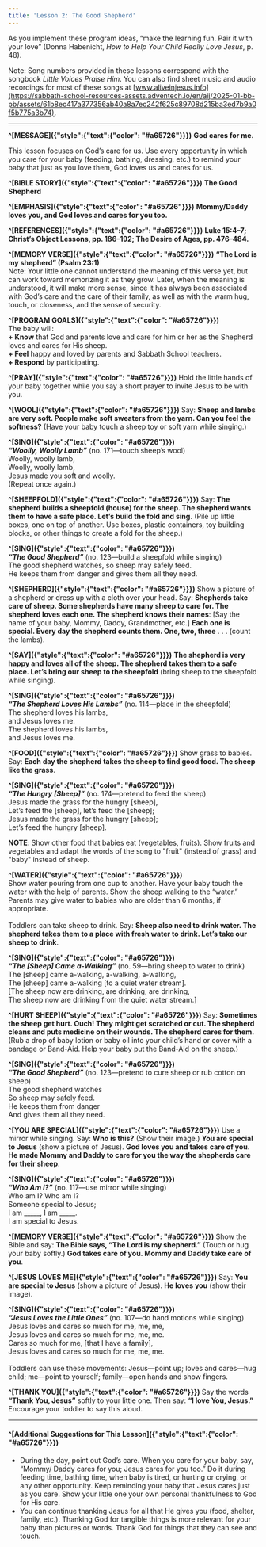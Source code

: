 ```yaml
---
title: 'Lesson 2: The Good Shepherd'
---
```


As you implement these program ideas, “make the learning fun. Pair it with your love” (Donna Habenicht, _How to Help Your Child Really Love Jesus_, p. 48).

Note: Song numbers provided in these lessons correspond with the songbook _Little Voices Praise Him_. You can also find sheet music and audio recordings for most of these songs at [www.aliveinjesus.info](https://sabbath-school-resources-assets.adventech.io/en/aij/2025-01-bb-pb/assets/61b8ec417a377356ab40a8a7ec242f625c89708d215ba3ed7b9a0f5b775a3b74).

---

**^[MESSAGE]({"style":{"text":{"color": "#a65726"}}})** **God cares for me.**

This lesson focuses on God’s care for us. Use every opportunity in which you care for your baby (feeding, bathing, dressing, etc.) to remind your baby that just as you love them, God loves us and cares for us.

**^[BIBLE STORY]({"style":{"text":{"color": "#a65726"}}})** **The Good Shepherd**

**^[EMPHASIS]({"style":{"text":{"color": "#a65726"}}})** **Mommy/Daddy loves you, and God loves and cares for you too.**

**^[REFERENCES]({"style":{"text":{"color": "#a65726"}}})** **Luke 15:4–7; Christ’s Object Lessons, pp. 186–192; The Desire of Ages, pp. 476–484.**

**^[MEMORY VERSE]({"style":{"text":{"color": "#a65726"}}})** **“The Lord is my shepherd” (Psalm 23:1)**\
Note: Your little one cannot understand the meaning of this verse yet, but can work toward memorizing it as they grow. Later, when the meaning is understood, it will make more sense, since it has always been associated with God’s care and the care of their family, as well as with the warm hug, touch, or closeness, and the sense of security.

**^[PROGRAM GOALS]({"style":{"text":{"color": "#a65726"}}})**\
The baby will:\
**+ Know** that God and parents love and care for him or her as the Shepherd loves and cares for His sheep.\
**+ Feel** happy and loved by parents and Sabbath School teachers.\
**+ Respond** by participating.

**^[PRAY]({"style":{"text":{"color": "#a65726"}}})** Hold the little hands of your baby together while you say a short prayer to invite Jesus to be with you.

**^[WOOL]({"style":{"text":{"color": "#a65726"}}})** Say: **Sheep and lambs are very soft. People make soft sweaters from the yarn. Can you feel the softness?** (Have your baby touch a sheep toy or soft yarn while singing.)

**^[SING]({"style":{"text":{"color": "#a65726"}}})**\
_**“Woolly, Woolly Lamb”**_ (no. 171—touch sheep’s wool)\
Woolly, woolly lamb,\
Woolly, woolly lamb,\
Jesus made you soft and woolly.\
(Repeat once again.)

**^[SHEEPFOLD]({"style":{"text":{"color": "#a65726"}}})** Say: **The shepherd builds a sheepfold (house) for the sheep. The shepherd wants them to have a safe place. Let’s build the fold and sing**. (Pile up little boxes, one on top of another. Use boxes, plastic containers, toy building blocks, or other things to create a fold for the sheep.)

**^[SING]({"style":{"text":{"color": "#a65726"}}})**\
_**“The Good Shepherd”**_ (no. 123—build a sheepfold while singing)\
The good shepherd watches, so sheep may safely feed.\
He keeps them from danger and gives them all they need.

**^[SHEPHERD]({"style":{"text":{"color": "#a65726"}}})** Show a picture of a shepherd or dress up with a cloth over your head. Say: **Shepherds take care of sheep. Some shepherds have many sheep to care for. The shepherd loves each one. The shepherd knows their names**: [Say the name of your baby, Mommy, Daddy, Grandmother, etc.] **Each one is special. Every day the shepherd counts them. One, two, three** . . . (count the lambs).

**^[SAY]({"style":{"text":{"color": "#a65726"}}})** **The shepherd is very happy and loves all of the sheep. The shepherd takes them to a safe place. Let’s bring our sheep to the sheepfold** (bring sheep to the sheepfold while singing).

**^[SING]({"style":{"text":{"color": "#a65726"}}})**\
_**“The Shepherd Loves His Lambs”**_ (no. 114—place in the sheepfold)\
The shepherd loves his lambs,\
and Jesus loves me.\
The shepherd loves his lambs,\
and Jesus loves me.

**^[FOOD]({"style":{"text":{"color": "#a65726"}}})** Show grass to babies. Say: **Each day the shepherd takes the sheep to find good food. The sheep like the grass**.

**^[SING]({"style":{"text":{"color": "#a65726"}}})**\
_**“The Hungry [Sheep]”**_ (no. 174—pretend to feed the sheep)\
Jesus made the grass for the hungry [sheep],\
Let’s feed the [sheep], let’s feed the [sheep];\
Jesus made the grass for the hungry [sheep];\
Let’s feed the hungry [sheep].

**NOTE**: Show other food that babies eat (vegetables, fruits). Show fruits and vegetables and adapt the words of the song to "fruit" (instead of grass) and "baby" instead of sheep.

**^[WATER]({"style":{"text":{"color": "#a65726"}}})**\
Show water pouring from one cup to another. Have your baby touch the water with the help of parents. Show the sheep walking to the “water.” Parents may give water to babies who are older than 6 months, if appropriate.\
\
Toddlers can take sheep to drink. Say: **Sheep also need to drink water. The shepherd takes them to a place with fresh water to drink. Let’s take our sheep to drink**.

**^[SING]({"style":{"text":{"color": "#a65726"}}})**\
_**“The [Sheep] Came a-Walking”**_ (no. 59—bring sheep to water to drink)\
The [sheep] came a-walking, a-walking, a-walking,\
The [sheep] came a-walking [to a quiet water stream].\
[The sheep now are drinking, are drinking, are drinking,\
The sheep now are drinking from the quiet water stream.]

**^[HURT SHEEP]({"style":{"text":{"color": "#a65726"}}})** Say: **Sometimes the sheep get hurt. Ouch! They might get scratched or cut. The shepherd cleans and puts medicine on their wounds. The shepherd cares for them.** (Rub a drop of baby lotion or baby oil into your child’s hand or cover with a bandage or Band-Aid. Help your baby put the Band-Aid on the sheep.)

**^[SING]({"style":{"text":{"color": "#a65726"}}})**\
_**“The Good Shepherd”**_ (no. 123—pretend to cure sheep or rub cotton on sheep)\
The good shepherd watches\
So sheep may safely feed.\
He keeps them from danger\
And gives them all they need.

**^[YOU ARE SPECIAL]({"style":{"text":{"color": "#a65726"}}})** Use a mirror while singing. Say: **Who is this?** (Show their image.) **You are special to Jesus** (show a picture of Jesus). **God loves you and takes care of you. He made Mommy and Daddy to care for you the way the shepherds care for their sheep**.

**^[SING]({"style":{"text":{"color": "#a65726"}}})**\
_**“Who Am I?”**_ (no. 117—use mirror while singing)\
Who am I? Who am I?\
Someone special to Jesus;\
I am _____, I am _____.\
I am special to Jesus.

**^[MEMORY VERSE]({"style":{"text":{"color": "#a65726"}}})** Show the Bible and say: **The Bible says, “The Lord is my shepherd.”** (Touch or hug your baby softly.) **God takes care of you. Mommy and Daddy take care of you**.

**^[JESUS LOVES ME]({"style":{"text":{"color": "#a65726"}}})** Say: **You are special to Jesus** (show a picture of Jesus). **He loves you** (show their image).

**^[SING]({"style":{"text":{"color": "#a65726"}}})**\
_**“Jesus Loves the Little Ones”**_ (no. 107—do hand motions while singing)\
Jesus loves and cares so much for me, me, me,\
Jesus loves and cares so much for me, me, me.\
Cares so much for me, [that I have a family],\
Jesus loves and cares so much for me, me, me.\
\
Toddlers can use these movements: Jesus—point up; loves and cares—hug child; me—point to yourself; family—open hands and show fingers.

**^[THANK YOU]({"style":{"text":{"color": "#a65726"}}})** Say the words **“Thank You, Jesus”** softly to your little one. Then say: **“I love You, Jesus.”** Encourage your toddler to say this aloud.

---

#### ^[Additional Suggestions for This Lesson]({"style":{"text":{"color": "#a65726"}}})

+ During the day, point out God’s care. When you care for your baby, say, “Mommy/ Daddy cares for you; Jesus cares for you too.” Do it during feeding time, bathing time, when baby is tired, or hurting or crying, or any other opportunity. Keep reminding your baby that Jesus cares just as you care. Show your little one your own personal thankfulness to God for His care.
+ You can continue thanking Jesus for all that He gives you (food, shelter, family, etc.). Thanking God for tangible things is more relevant for your baby than pictures or words. Thank God for things that they can see and touch.